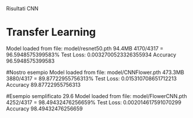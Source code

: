 Risultati CNN

# Transfer Learning 
Model loaded from file: model/resnet50.pth      94.4MB
4170/4317 = 96.5948575399583%
Test Loss: 0.0032700523326355934
Accuracy 96.5948575399583 

#Nostro esempio
Model loaded from file: model/CNNFlower.pth     473.3MB
3880/4317 = 89.87722955756313%
Test Loss: 0.015310708651712213
Accuracy 89.87722955756313 

#Esempio semplificato                           29.6
Model loaded from file: model/FlowerCNN.pth
4252/4317 = 98.49432476256659%
Test Loss: 0.002014617591070299
Accuracy 98.49432476256659 
